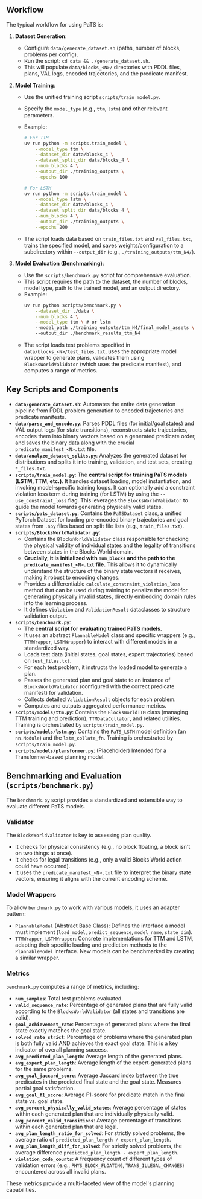 ## Workflow

The typical workflow for using PaTS is:

1.  **Dataset Generation**:

    - Configure `data/generate_dataset.sh` (paths, number of blocks, problems per config).
    - Run the script: `cd data && ./generate_dataset.sh`.
    - This will populate `data/blocks_<N>/` directories with PDDL files, plans, VAL logs, encoded trajectories, and the predicate manifest.

2.  **Model Training**:

    - Use the unified training script `scripts/train_model.py`.
    - Specify the `model_type` (e.g., `ttm`, `lstm`) and other relevant parameters.
    - Example:

      ```bash
      # For TTM
      uv run python -m scripts.train_model \
          --model_type ttm \
          --dataset_dir data/blocks_4 \
          --dataset_split_dir data/blocks_4 \
          --num_blocks 4 \
          --output_dir ./training_outputs \
          --epochs 100

      # For LSTM
      uv run python -m scripts.train_model \
          --model_type lstm \
          --dataset_dir data/blocks_4 \
          --dataset_split_dir data/blocks_4 \
          --num_blocks 4 \
          --output_dir ./training_outputs \
          --epochs 200
      ```

    - The script loads data based on `train_files.txt` and `val_files.txt`, trains the specified model, and saves weights/configuration to a subdirectory within `--output_dir` (e.g., `./training_outputs/ttm_N4/`).

3.  **Model Evaluation (Benchmarking)**:
    - Use the `scripts/benchmark.py` script for comprehensive evaluation.
    - This script requires the path to the dataset, the number of blocks, model type, path to the trained model, and an output directory.
    - Example:
      ```bash
      uv run python scripts/benchmark.py \
          --dataset_dir ./data \
          --num_blocks 4 \
          --model_type ttm \ # or lstm
          --model_path ./training_outputs/ttm_N4/final_model_assets \ # Adjust path based on actual saved model
          --output_dir ./benchmark_results_ttm_N4
      ```
    - The script loads test problems specified in `data/blocks_<N>/test_files.txt`, uses the appropriate model wrapper to generate plans, validates them using `BlocksWorldValidator` (which uses the predicate manifest), and computes a range of metrics.

## Key Scripts and Components

- **`data/generate_dataset.sh`**: Automates the entire data generation pipeline from PDDL problem generation to encoded trajectories and predicate manifests.
- **`data/parse_and_encode.py`**: Parses PDDL files (for initial/goal states) and VAL output logs (for state transitions), reconstructs state trajectories, encodes them into binary vectors based on a generated predicate order, and saves the binary data along with the crucial `predicate_manifest_<N>.txt` file.
- **`data/analyze_dataset_splits.py`**: Analyzes the generated dataset for distributions and splits it into training, validation, and test sets, creating `*_files.txt`.
- **`scripts/train_model.py`**: The **central script for training PaTS models (LSTM, TTM, etc.)**. It handles dataset loading, model instantiation, and invoking model-specific training loops. It can optionally add a constraint violation loss term during training (for LSTM) by using the `--use_constraint_loss` flag. This leverages the `BlocksWorldValidator` to guide the model towards generating physically valid states.
- **`scripts/pats_dataset.py`**: Contains the `PaTSDataset` class, a unified PyTorch Dataset for loading pre-encoded binary trajectories and goal states from `.npy` files based on split file lists (e.g., `train_files.txt`).
- **`scripts/BlocksWorldValidator.py`**:
  - Contains the `BlocksWorldValidator` class responsible for checking the physical validity of individual states and the legality of transitions between states in the Blocks World domain.
  - **Crucially, it is initialized with `num_blocks` and the path to the `predicate_manifest_<N>.txt` file.** This allows it to dynamically understand the structure of the binary state vectors it receives, making it robust to encoding changes.
  - Provides a differentiable `calculate_constraint_violation_loss` method that can be used during training to penalize the model for generating physically invalid states, directly embedding domain rules into the learning process.
  - It defines `Violation` and `ValidationResult` dataclasses to structure validation output.
- **`scripts/benchmark.py`**:
  - The **central script for evaluating trained PaTS models.**
  - It uses an abstract `PlannableModel` class and specific wrappers (e.g., `TTMWrapper`, `LSTMWrapper`) to interact with different models in a standardized way.
  - Loads test data (initial states, goal states, expert trajectories) based on `test_files.txt`.
  - For each test problem, it instructs the loaded model to generate a plan.
  - Passes the generated plan and goal state to an instance of `BlocksWorldValidator` (configured with the correct predicate manifest) for validation.
  - Collects detailed `ValidationResult` objects for each problem.
  - Computes and outputs aggregated performance metrics.
- **`scripts/models/ttm.py`**: Contains the `BlocksWorldTTM` class (managing TTM training and prediction), `TTMDataCollator`, and related utilities. Training is orchestrated by `scripts/train_model.py`.
- **`scripts/models/lstm.py`**: Contains the `PaTS_LSTM` model definition (an `nn.Module`) and the `lstm_collate_fn`. Training is orchestrated by `scripts/train_model.py`.
- **`scripts/models/plansformer.py`**: (Placeholder) Intended for a Transformer-based planning model.

## Benchmarking and Evaluation (`scripts/benchmark.py`)

The `benchmark.py` script provides a standardized and extensible way to evaluate different PaTS models.

### Validator

The `BlocksWorldValidator` is key to assessing plan quality.

- It checks for physical consistency (e.g., no block floating, a block isn't on two things at once).
- It checks for legal transitions (e.g., only a valid Blocks World action could have occurred).
- It uses the `predicate_manifest_<N>.txt` file to interpret the binary state vectors, ensuring it aligns with the current encoding scheme.

### Model Wrappers

To allow `benchmark.py` to work with various models, it uses an adapter pattern:

- `PlannableModel` (Abstract Base Class): Defines the interface a model must implement (`load_model`, `predict_sequence`, `model_name`, `state_dim`).
- `TTMWrapper`, `LSTMWrapper`: Concrete implementations for TTM and LSTM, adapting their specific loading and prediction methods to the `PlannableModel` interface. New models can be benchmarked by creating a similar wrapper.

### Metrics

`benchmark.py` computes a range of metrics, including:

- **`num_samples`**: Total test problems evaluated.
- **`valid_sequence_rate`**: Percentage of generated plans that are fully valid according to the `BlocksWorldValidator` (all states and transitions are valid).
- **`goal_achievement_rate`**: Percentage of generated plans where the final state exactly matches the goal state.
- **`solved_rate_strict`**: Percentage of problems where the generated plan is both fully valid AND achieves the exact goal state. This is a key indicator of overall planning success.
- **`avg_predicted_plan_length`**: Average length of the generated plans.
- **`avg_expert_plan_length`**: Average length of the expert-generated plans for the same problems.
- **`avg_goal_jaccard_score`**: Average Jaccard index between the true predicates in the predicted final state and the goal state. Measures partial goal satisfaction.
- **`avg_goal_f1_score`**: Average F1-score for predicate match in the final state vs. goal state.
- **`avg_percent_physically_valid_states`**: Average percentage of states within each generated plan that are individually physically valid.
- **`avg_percent_valid_transitions`**: Average percentage of transitions within each generated plan that are legal.
- **`avg_plan_length_ratio_for_solved`**: For strictly solved problems, the average ratio of `predicted_plan_length / expert_plan_length`.
- **`avg_plan_length_diff_for_solved`**: For strictly solved problems, the average difference `predicted_plan_length - expert_plan_length`.
- **`violation_code_counts`**: A frequency count of different types of validation errors (e.g., `PHYS_BLOCK_FLOATING`, `TRANS_ILLEGAL_CHANGES`) encountered across all invalid plans.

These metrics provide a multi-faceted view of the model's planning capabilities.
